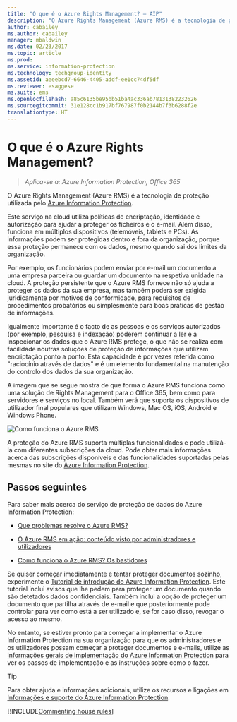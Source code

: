 ```yaml
---
title: "O que é o Azure Rights Management? – AIP"
description: "O Azure Rights Management (Azure RMS) é a tecnologia de proteção utilizada pelo Azure Information Protection."
author: cabailey
ms.author: cabailey
manager: mbaldwin
ms.date: 02/23/2017
ms.topic: article
ms.prod: 
ms.service: information-protection
ms.technology: techgroup-identity
ms.assetid: aeeebcd7-6646-4405-addf-ee1cc74df5df
ms.reviewer: esaggese
ms.suite: ems
ms.openlocfilehash: a85c6135be95bb51ba4ac336ab78131382232626
ms.sourcegitcommit: 31e128cc1b917bf767987f0b2144b7f3b6288f2e
translationtype: HT
---
```

# <a name="what-is-azure-rights-management"></a>O que é o Azure Rights Management?

>*Aplica-se a: Azure Information Protection, Office 365*


O Azure Rights Management (Azure RMS) é a tecnologia de proteção utilizada pelo [Azure Information Protection](what-is-information-protection.md).

Este serviço na cloud utiliza políticas de encriptação, identidade e autorização para ajudar a proteger os ficheiros e o e-mail. Além disso, funciona em múltiplos dispositivos (telemóveis, tablets e PCs). As informações podem ser protegidas dentro e fora da organização, porque essa proteção permanece com os dados, mesmo quando sai dos limites da organização.

Por exemplo, os funcionários podem enviar por e-mail um documento a uma empresa parceira ou guardar um documento na respetiva unidade na cloud. A proteção persistente que o Azure RMS fornece não só ajuda a proteger os dados da sua empresa, mas também poderá ser exigida juridicamente por motivos de conformidade, para requisitos de procedimentos probatórios ou simplesmente para boas práticas de gestão de informações.

Igualmente importante é o facto de as pessoas e os serviços autorizados (por exemplo, pesquisa e indexação) poderem continuar a ler e a inspecionar os dados que o Azure RMS protege, o que não se realiza com facilidade noutras soluções de proteção de informações que utilizam encriptação ponto a ponto. Esta capacidade é por vezes referida como "raciocínio através de dados" e é um elemento fundamental na manutenção do controlo dos dados da sua organização.

A imagem que se segue mostra de que forma o Azure RMS funciona como uma solução de Rights Management para o Office 365, bem como para servidores e serviços no local. Também verá que suporta os dispositivos de utilizador final populares que utilizam Windows, Mac OS, iOS, Android e Windows Phone.


![Como funciona o Azure RMS](../media/AzRMS_elements.png)

A proteção do Azure RMS suporta múltiplas funcionalidades e pode utilizá-la com diferentes subscrições da cloud. Pode obter mais informações acerca das subscrições disponíveis e das funcionalidades suportadas pelas mesmas no site do [Azure Information Protection](https://www.microsoft.com/en-us/cloud-platform/azure-information-protection).

## <a name="next-steps"></a>Passos seguintes

Para saber mais acerca do serviço de proteção de dados do Azure Information Protection:

-   [Que problemas resolve o Azure RMS?](azure-rms-problems-it-solves.md)

-   [O Azure RMS em ação: conteúdo visto por administradores e utilizadores](what-admins-users-see.md)

-   [Como funciona o Azure RMS? Os bastidores](how-does-it-work.md)



Se quiser começar imediatamente e tentar proteger documentos sozinho, experimente o [Tutorial de introdução do Azure Information Protection](../get-started/infoprotect-quick-start-tutorial.md). Este tutorial inclui avisos que lhe pedem para proteger um documento quando são detetados dados confidenciais. Também inclui a opção de proteger um documento que partilha através de e-mail e que posteriormente pode controlar para ver como está a ser utilizado e, se for caso disso, revogar o acesso ao mesmo.

No entanto, se estiver pronto para começar a implementar o Azure Information Protection na sua organização para que os administradores e os utilizadores possam começar a proteger documentos e e-mails, utilize as [informações gerais de implementação do Azure Information Protection](../plan-design/deployment-roadmap.md) para ver os passos de implementação e as instruções sobre como o fazer.

> [!TIP]
> Para obter ajuda e informações adicionais, utilize os recursos e ligações em [Informações e suporte do Azure Information Protection](../get-started/information-support.md).

[!INCLUDE[Commenting house rules](../includes/houserules.md)]